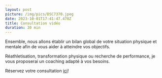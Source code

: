 ```yaml
---
layout: post
picture: /img/pics/DSC7370.jpeg
date: 2023-10-01T17:41:47.478Z
title: Consultation vidéo
duration: 30 min
---
```

Ensemble, nous allons établir un bilan global de votre situation physique et mentale afin de vous aider à atteindre vos objectifs. 

Réathletisation, transformation physique ou recherche de performance, je vous proposerai un coaching adapté à vos besoins. 

Réservez votre consultation [ici](https://calendly.com/tdevillardi/30min)!